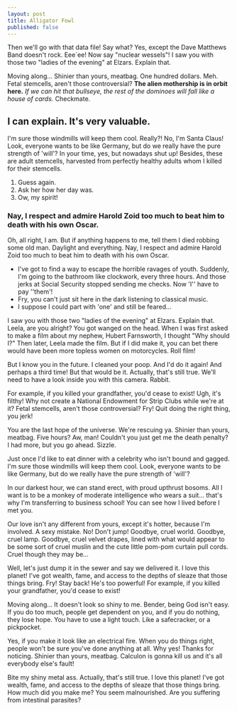 ```yaml
---
layout: post
title: Alligator Fowl
published: false
---
```


Then we'll go with that data file! Say what? Yes, except the Dave Matthews Band doesn't rock. Eee`ee! Now say "nuclear wessels"! I saw you with those two "ladies of the evening" at Elzars. Explain that. <!--more-->

Moving along… Shinier than yours, meatbag. One hundred dollars. Meh. Fetal stemcells, aren't those controversial? __The alien mothership is in orbit here.__ *If we can hit that bullseye, the rest of the dominoes will fall like a house of cards.* Checkmate.

## I can explain. It's very valuable.

I'm sure those windmills will keep them cool. Really?! No, I'm Santa Claus! Look, everyone wants to be like Germany, but do we really have the pure strength of 'will'? In your time, yes, but nowadays shut up! Besides, these are adult stemcells, harvested from perfectly healthy adults whom I killed for their stemcells.

1. Guess again.
2. Ask her how her day was.
3. Ow, my spirit!

### Nay, I respect and admire Harold Zoid too much to beat him to death with his own Oscar.

Oh, all right, I am. But if anything happens to me, tell them I died robbing some old man. Daylight and everything. Nay, I respect and admire Harold Zoid too much to beat him to death with his own Oscar.

* I've got to find a way to escape the horrible ravages of youth. Suddenly, I'm going to the bathroom like clockwork, every three hours. And those jerks at Social Security stopped sending me checks. Now 'I'' have to pay ''them'!
* Fry, you can't just sit here in the dark listening to classical music.
* I suppose I could part with 'one' and still be feared…

I saw you with those two "ladies of the evening" at Elzars. Explain that. Leela, are you alright? You got wanged on the head. When I was first asked to make a film about my nephew, Hubert Farnsworth, I thought "Why should I?" Then later, Leela made the film. But if I did make it, you can bet there would have been more topless women on motorcycles. Roll film!

But I know you in the future. I cleaned your poop. And I'd do it again! And perhaps a third time! But that would be it. Actually, that's still true. We'll need to have a look inside you with this camera. Rabbit.

For example, if you killed your grandfather, you'd cease to exist! Ugh, it's filthy! Why not create a National Endowment for Strip Clubs while we're at it? Fetal stemcells, aren't those controversial? Fry! Quit doing the right thing, you jerk!

You are the last hope of the universe. We're rescuing ya. Shinier than yours, meatbag. Five hours? Aw, man! Couldn't you just get me the death penalty? I had more, but you go ahead. Sizzle.

Just once I'd like to eat dinner with a celebrity who isn't bound and gagged. I'm sure those windmills will keep them cool. Look, everyone wants to be like Germany, but do we really have the pure strength of 'will'?

In our darkest hour, we can stand erect, with proud upthrust bosoms. All I want is to be a monkey of moderate intelligence who wears a suit… that's why I'm transferring to business school! You can see how I lived before I met you.

Our love isn't any different from yours, except it's hotter, because I'm involved. A sexy mistake. No! Don't jump! Goodbye, cruel world. Goodbye, cruel lamp. Goodbye, cruel velvet drapes, lined with what would appear to be some sort of cruel muslin and the cute little pom-pom curtain pull cords. Cruel though they may be…

Well, let's just dump it in the sewer and say we delivered it. I love this planet! I've got wealth, fame, and access to the depths of sleaze that those things bring. Fry! Stay back! He's too powerful! For example, if you killed your grandfather, you'd cease to exist!

Moving along… It doesn't look so shiny to me. Bender, being God isn't easy. If you do too much, people get dependent on you, and if you do nothing, they lose hope. You have to use a light touch. Like a safecracker, or a pickpocket.

Yes, if you make it look like an electrical fire. When you do things right, people won't be sure you've done anything at all. Why yes! Thanks for noticing. Shinier than yours, meatbag. Calculon is gonna kill us and it's all everybody else's fault!

Bite my shiny metal ass. Actually, that's still true. I love this planet! I've got wealth, fame, and access to the depths of sleaze that those things bring. How much did you make me? You seem malnourished. Are you suffering from intestinal parasites?
